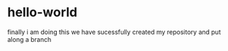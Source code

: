 # hello-world
finally i am doing this 
we have sucessfully created my repository and put along  a branch  
